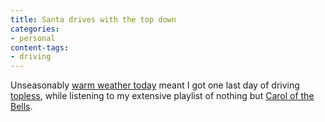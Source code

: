 ```yaml
---
title: Santa drives with the top down
categories:
- personal
content-tags:
- driving
---
```


Unseasonably [warm weather today][1] meant I got one last day of driving [topless][2], while listening to my extensive playlist of nothing but [Carol of the Bells][3].

   [1]: http://www.crh.noaa.gov/product.php?site=lsx&product=CLISTL.0312222231&format=ci
   [2]: http://www.acronymfinder.com/af-query.asp?Acronym=miata
   [3]: http://phobos.apple.com/WebObjects/MZSearch.woa/wa/search?term=Carol%20of%20the%20Bells
